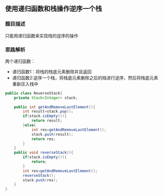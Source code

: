 ## 使用递归函数和栈操作逆序一个栈
### 题目描述
只能用递归函数来实现栈的逆序的操作
### 思路解析
两个递归函数：
- 递归函数1：将栈的栈底元素删除并且返回
- 递归函数2:逆序一个栈，将栈底元素删除之后的栈进行逆序，然后将栈底元素重新压入栈中
```java
public class ReverseStack{
    private Stack<Integer> stack;
    
    public int getAndRemoveLastElement(){
        int result=stack.pop();
        if(stack.isEmpty()){
            return result;
        }else{
            int res=getAndRemoveLastElement();
            stack.push(result);
            return res;
        }
    }
    public void reverseStack(){
        if(stack.isEmpty()){
            return;
        }
        int res=getAndRemoveLastElement();
        reverseStack();
        stack.push(res);
    }
}
```
